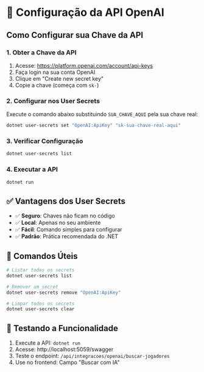 # 🤖 Configuração da API OpenAI

## Como Configurar sua Chave da API

### 1. Obter a Chave da API
1. Acesse: https://platform.openai.com/account/api-keys
2. Faça login na sua conta OpenAI
3. Clique em "Create new secret key"
4. Copie a chave (começa com `sk-`)

### 2. Configurar nos User Secrets
Execute o comando abaixo substituindo `SUA_CHAVE_AQUI` pela sua chave real:

```bash
dotnet user-secrets set "OpenAI:ApiKey" "sk-sua-chave-real-aqui"
```

### 3. Verificar Configuração
```bash
dotnet user-secrets list
```

### 4. Executar a API
```bash
dotnet run
```

## ✅ Vantagens dos User Secrets

- ✅ **Seguro**: Chaves não ficam no código
- ✅ **Local**: Apenas no seu ambiente
- ✅ **Fácil**: Comando simples para configurar
- ✅ **Padrão**: Prática recomendada do .NET

## 🔧 Comandos Úteis

```bash
# Listar todos os secrets
dotnet user-secrets list

# Remover um secret
dotnet user-secrets remove "OpenAI:ApiKey"

# Limpar todos os secrets
dotnet user-secrets clear
```

## 🚀 Testando a Funcionalidade

1. Execute a API: `dotnet run`
2. Acesse: http://localhost:5059/swagger
3. Teste o endpoint: `/api/integracoes/openai/buscar-jogadores`
4. Use no frontend: Campo "Buscar com IA"
